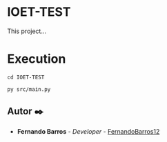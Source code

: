 # IOET-TEST
This project...

# Execution

```
cd IOET-TEST
```
```
py src/main.py 
```
## Autor ✒️

* **Fernando Barros** - *Developer* - [FernandoBarros12](https://github.com/FernandoBarros12)